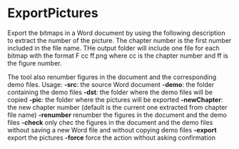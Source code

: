 # ExportPictures
Export the bitmaps in a Word document by using the following description to extract the number of the picture.
The chapter number is the first number included in the file name.
THe output folder will include one file for each bitmap with the format F cc ff.png where cc is the chapter number and ff is the figure number.

The tool also renumber figures in the document and the corresponding demo files.
Usage:
    **-src**:<filename> the source Word document
    **-demo**:<srcDemoFolder> the folder containing the demo files
    **-dst**:<destDemoFolder> the folder where the demo files will be copied
    **-pic**:<pictureExportFolder> the folder where the pictures will be exported
    **-newChapter**:<newChapterNumber> the new chapter number (default is the current one extracted from chapter file name)
    **-renumber** renumber the figures in the document and the demo files
    **-check** only chec the figures in the document and the demo files without saving a new Word file and without copying demo files
    **-export** export the pictures
    **-force** force the action without asking confirmation
